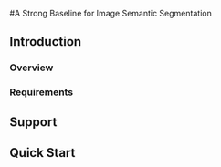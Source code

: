 #A Strong Baseline for Image Semantic Segmentation

## Introduction
### Overview
### Requirements
## Support
## Quick Start